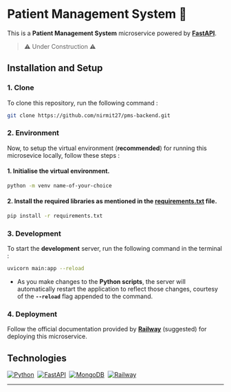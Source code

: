 # Patient Management System 🏥

This is a **Patient Management System** microservice powered by [**FastAPI**](https://fastapi.tiangolo.com/tutorial/).
> ⚠️ Under Construction ⚠️

## Installation and Setup

### 1. Clone
To clone this repository, run the following command :
```bash
git clone https://github.com/nirmit27/pms-backend.git
```

### 2. Environment
Now, to setup the virtual environment (**recommended**) for running this microsevice locally, follow these steps :

#### 1. Initialise the virtual environment.
```bash
python -m venv name-of-your-choice
```

#### 2. Install the required libraries as mentioned in the [requirements.txt](./requirements.txt) file.
```bash
pip install -r requirements.txt
```

### 3. Development
To start the **development** server, run the following command in the terminal :
```bash
uvicorn main:app --reload
```

- As you make changes to the **Python scripts**, the server will automatically restart the application to reflect those changes, courtesy of the **`--reload`** flag appended to the command.

### 4. Deployment
Follow the official documentation provided by **[Railway](https://docs.railway.com/)** (suggested) for deploying this microservice.


## Technologies
[![Python](https://img.shields.io/badge/Python-3776AB?style=for-the-badge&logo=python&logoColor=white)](https://docs.python.org/)&nbsp; [![FastAPI](https://img.shields.io/badge/FastAPI-009688?style=for-the-badge&logo=fastapi&logoColor=white)](https://fastapi.tiangolo.com/)&nbsp; [![MongoDB](https://img.shields.io/badge/MongoDB-47A248?style=for-the-badge&logo=mongodb&logoColor=white)](https://docs.mongodb.com/)&nbsp; [![Railway](https://img.shields.io/badge/Railway-0B0D0E?style=for-the-badge&logo=railway&logoColor=white)](https://docs.railway.app/)

---
